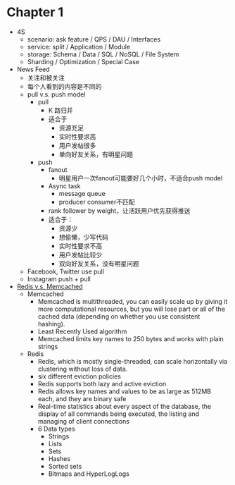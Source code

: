 # Chapter 1
- 4S
  * scenario: ask feature / QPS / DAU / Interfaces
  * service: split / Application / Module
  * storage: Schema / Data / SQL / NoSQL / File System
  * Sharding / Optimization / Special Case
- News Feed
  * 关注和被关注
  * 每个人看到的内容是不同的
  * pull v.s. push model
    + pull
      - K 路归并
      - 适合于
        * 资源充足
        * 实时性要求高
        * 用户发帖很多
        * 单向好友关系，有明星问题
    + push
      - fanout
        * 明星用户一次fanout可能要好几个小时，不适合push model
      - Async task
        * message queue
        * producer consumer不匹配
      - rank follower by weight，让活跃用户优先获得推送
      - 适合于：
        * 资源少
        * 想偷懒，少写代码
        * 实时性要求不高
        * 用户发帖比较少
        * 双向好友关系，没有明星问题
  * Facebook, Twitter use pull
  * Instagram push + pull
- [Redis v.s. Memcached](https://www.infoworld.com/article/3063161/nosql/why-redis-beats-memcached-for-caching.html)
  * Memcached
    + Memcached is multithreaded, you can easily scale up by giving it more computational resources, but you will lose part or all of the cached data (depending on whether you use consistent hashing).
    + Least Recently Used algorithm
    + Memcached limits key names to 250 bytes and works with plain strings
  * Redis
    + Redis, which is mostly single-threaded, can scale horizontally via clustering without loss of data.
    + six different eviction policies
    + Redis supports both lazy and active eviction
    + Redis allows key names and values to be as large as 512MB each, and they are binary safe
    + Real-time statistics about every aspect of the database, the display of all commands being executed, the listing and managing of client connections
    + 6 Data types
      - Strings
      - Lists
      - Sets
      - Hashes
      - Sorted sets
      - Bitmaps and HyperLogLogs
